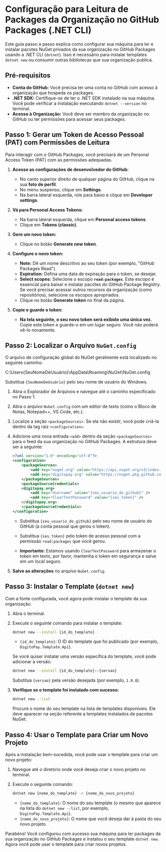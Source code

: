 # Configuração para Leitura de Packages da Organização no GitHub Packages (.NET CLI)

Este guia passo a passo explica como configurar sua máquina para ler e instalar pacotes NuGet privados da sua organização no GitHub Packages usando a .NET CLI (`dotnet`). Isso é necessário para instalar templates `dotnet new` ou consumir outras bibliotecas que sua organização publica.

## Pré-requisitos

* **Conta do GitHub:** Você precisa ter uma conta no GitHub com acesso à organização que hospeda os packages.
* **.NET SDK:** Certifique-se de ter o .NET SDK instalado na sua máquina. Você pode verificar a instalação executando `dotnet --version` no terminal.
* **Acesso à Organização:** Você deve ser membro da organização no GitHub ou ter permissões para acessar seus packages.

## Passo 1: Gerar um Token de Acesso Pessoal (PAT) com Permissões de Leitura

Para interagir com o GitHub Packages, você precisará de um Personal Access Token (PAT) com as permissões adequadas.

1.  **Acesse as configurações de desenvolvedor do GitHub:**
    * No canto superior direito de qualquer página do GitHub, clique na sua **foto de perfil**.
    * No menu suspenso, clique em **Settings**.
    * Na barra lateral esquerda, role para baixo e clique em **Developer settings**.

2.  **Vá para Personal Access Tokens:**
    * Na barra lateral esquerda, clique em **Personal access tokens**.
    * Clique em **Tokens (classic)**.

3.  **Gere um novo token:**
    * Clique no botão **Generate new token**.

4.  **Configure o novo token:**
    * **Note:** Dê um nome descritivo ao seu token (por exemplo, "GitHub Packages Read").
    * **Expiration:** Defina uma data de expiração para o token, se desejar.
    * **Select scopes:** Selecione o escopo **`read:packages`**. Este escopo é essencial para baixar e instalar pacotes do GitHub Package Registry. Se você precisar acessar outros recursos da organização (como repositórios), selecione os escopos apropriados.
    * Clique no botão **Generate token** no final da página.

5.  **Copie e guarde o token:**
    * **Na tela seguinte, o seu novo token será exibido uma única vez.** Copie este token e guarde-o em um lugar seguro. Você não poderá vê-lo novamente.

## Passo 2: Localizar o Arquivo `NuGet.config`

O arquivo de configuração global do NuGet geralmente está localizado no seguinte caminho:

C:\Users{SeuNomeDeUsuário}\AppData\Roaming\NuGet\NuGet.config

Substitua `{SeuNomeDeUsuário}` pelo seu nome de usuário do Windows.

1.  Abra o Explorador de Arquivos e navegue até o caminho especificado no Passo 1.

2.  Abra o arquivo `NuGet.config` com um editor de texto (como o Bloco de Notas, Notepad++, VS Code, etc.).

3.  Localize a seção `<packageSources>`. Se ela não existir, você pode criá-la dentro da tag raiz `<configuration>`.

4.  Adicione uma nova entrada `<add>` dentro da seção `<packageSources>` para o feed da sua organização no GitHub Packages. A estrutura deve ser a seguinte:

    ```xml
    <?xml version="1.0" encoding="utf-8"?>
    <configuration>
        <packageSources>
            <add key="nuget.org" value="https://api.nuget.org/v3/index.json" protocolVersion="3" />
            <add key="digitopay.org" value="https://nuget.pkg.github.com/digitopay/index.json" />
        </packageSources>  
        <packageSourceCredentials>
        <digitopay.org>
            <add key="Username" value="{seu_usuario_do_github}" />
            <add key="ClearTextPassword" value="{seu_token}" />
        </digitopay.org>
        </packageSourceCredentials>
    </configuration>
    ```

    * Substitua `{seu_usuario_do_github}` pelo seu nome de usuário do GitHub (a conta pessoal que gerou o token).
    * Substitua `{seu_token}` pelo token de acesso pessoal com a permissão `read:packages` que você gerou.
    
    * **Importante:** Estamos usando `ClearTextPassword` para armazenar o token em texto, por favor, mantenha o token em segurança e salve em um local seguro.

5.  **Salve as alterações** no arquivo `NuGet.config`.

## Passo 3: Instalar o Template (`dotnet new`)

Com a fonte configurada, você agora pode instalar o template da sua organização.

1.  Abra o terminal.

2.  Execute o seguinte comando para instalar o template:

    ```bash
    dotnet new --install {id_do_template}
    ```

    * `{id_do_template}`: O ID do template que foi publicado (por exemplo, `DigitoPay.Template.Api`). 

    Se você quiser instalar uma versão específica do template, você pode adicionar a versão:

    ```bash
    dotnet new --install {id_do_template}::{versao}
    ```

    Substitua `{versao}` pela versão desejada (por exemplo, `1.0.0`).

3.  **Verifique se o template foi instalado com sucesso:**

    ```bash
    dotnet new --list
    ```

    Procure o nome do seu template na lista de templates disponíveis. Ele deve aparecer na seção referente a templates instalados de pacotes NuGet.

## Passo 4: Usar o Template para Criar um Novo Projeto

Após a instalação bem-sucedida, você pode usar o template para criar um novo projeto:

1.  Navegue até o diretório onde você deseja criar o novo projeto no terminal.

2.  Execute o seguinte comando:

    ```bash
    dotnet new {nome_do_template} -n {nome_do_novo_projeto}
    ```

    * `{nome_do_template}`: O nome do seu template (o mesmo que aparece na lista do `dotnet new --list`, por exemplo, `DigitoPay.Template.Api`).
    * `{nome_do_novo_projeto}`: O nome que você deseja dar à pasta do seu novo projeto.

Parabéns! Você configurou com sucesso sua máquina para ler packages da sua organização no GitHub Packages e instalou o seu template `dotnet new`. Agora você pode usar o template para criar novos projetos.